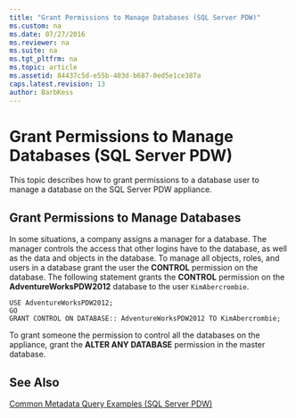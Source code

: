```yaml
---
title: "Grant Permissions to Manage Databases (SQL Server PDW)"
ms.custom: na
ms.date: 07/27/2016
ms.reviewer: na
ms.suite: na
ms.tgt_pltfrm: na
ms.topic: article
ms.assetid: 84437c5d-e55b-403d-b687-0ed5e1ce387a
caps.latest.revision: 13
author: BarbKess
---
```

# Grant Permissions to Manage Databases (SQL Server PDW)
This topic describes how to grant permissions to a database user to manage a database on the SQL Server PDW appliance.  
  
## <a name="PermsAdminConsole"></a>Grant Permissions to Manage Databases  
In some situations, a company assigns a manager for a database. The manager controls the access that other logins have to the database, as well as the data and objects in the database. To manage all objects, roles, and users in a database grant the user the **CONTROL** permission on the database. The following statement grants the **CONTROL** permission on the **AdventureWorksPDW2012** database to the user `KimAbercrombie`.  
  
```Transact-SQL  
USE AdventureWorksPDW2012;  
GO  
GRANT CONTROL ON DATABASE:: AdventureWorksPDW2012 TO KimAbercrombie;  
```  
  
To grant someone the permission to control all the databases on the appliance, grant the **ALTER ANY DATABASE** permission in the master database.  
  
## See Also  
[Common Metadata Query Examples &#40;SQL Server PDW&#41;](../../mpp/sqlpdw/common-metadata-query-examples-sql-server-pdw.md)  
  
